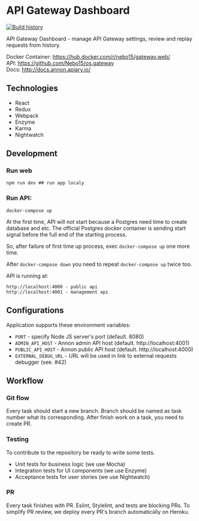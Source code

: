 # API Gateway Dashboard

[![Build history](https://buildstats.info/travisci/chart/Nebo15/gateway.web)](https://travis-ci.org/Nebo15/gateway.web)

API Gateway Dashboard - manage API Gateway settings, review and replay requests from history.

Docker Container: https://hub.docker.com/r/nebo15/gateway.web/   
API: https://github.com/Nebo15/os.gateway   
Docs: http://docs.annon.apiary.io/    

## Technologies

- React
- Redux
- Webpack
- Enzyme
- Karma
- Nightwatch

## Development

### Run web

```
npm run dev ## run app localy
```

### Run API:

```
docker-compose up
```

At the first time, API will not start because a Postgres need time to create database and etc. The official Postgres docker container is sending start signal before the full end of the starting process.

So, after failure of first time up process, exec `docker-compose up` one more time.

After `docker-compose down` you need to repeat `docker-compose up` twice too.

API is running at:

```
http://localhost:4000 - public api
http://localhost:4001 - management api
```

## Configurations

Application supports these environment variables:

- `PORT` - specify Node JS server's port (default. 8080)
- `ADMIN_API_HOST` - Annon admin API host (default. http://localhost:4001)
- `PUBLIC_API_HOST` - Annon public API host (default. http://localhost:4000)
- `EXTERNAL_DEBUG_URL` - URL will be used in link to external requests debugger (see. #42)

## Workflow

### Git flow

Every task should start a new branch. Branch should be named as task number what its corresponding.
After finish work on a task, you need to create PR.

### Testing

To contribute to the repository be ready to write some tests.

- Unit tests for business logic (we use Mocha)
- Integration tests for UI components (we use Enzyme)
- Acceptance tests for user stories (we use Nightwatch)

### PR

Every task finishes with PR. Eslint, Stylelint, and tests are blocking PRs. To simplify PR review, we deploy every PR's branch automatically on Heroku.

